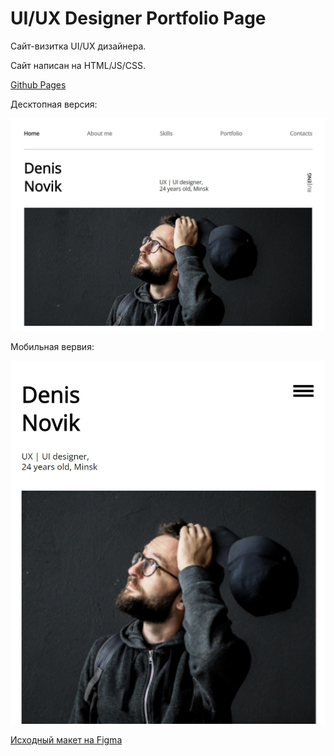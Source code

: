 # UI/UX Designer Portfolio Page #

Сайт-визитка UI/UX дизайнера.

Сайт написан на HTML/JS/CSS.

[Github Pages](https://belskiy98.github.io/DNpage/)

Десктопная версия:

![Скриншот десктопной версии](./readme_img.jpg)

Мобильная вервия:

![Скриншот мобильной версии](./readme__img-mob.jpg)

[Исходный макет на Figma](https://www.figma.com/file/5D9pDuLtS042hzaoN69Kd7/Free--Landing--Page-Template?node-id=254%3A515&t=OcdC0kkJTSqg88wN-0)